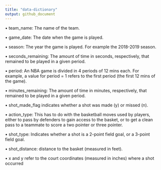 ```yaml
---
title: "data-dictionary"
output: github_document
---
```

• team_name: The name of the team. 

• game_date: The date when the game is played.

• season: The year the game is played. For example the 2018-2019 season.  

• seconds_remaining: The amount of time in seconds, respectively, that remained to be played in a given period.

• period: An NBA game is divided in 4 periods of 12 mins each. For example, a value
for period = 1 refers to the first period (the first 12 mins of the game).

• minutes_remaining: The amount of time in minutes, respectively, that remained to be played in a given period.

• shot_made_flag indicates whether a shot was made (y) or missed (n).

• action_type: This  has to do with the basketball moves used by players, either to pass by
defenders to gain access to the basket, or to get a clean pass to a teammate to score a
two pointer or three pointer.

• shot_type: Indicates whether a shot is a 2-point field goal, or a 3-point field goal.

• shot_distance: distance to the basket (measured in feet).

• x and y refer to the court coordinates (measured in inches) where a shot occurred 

